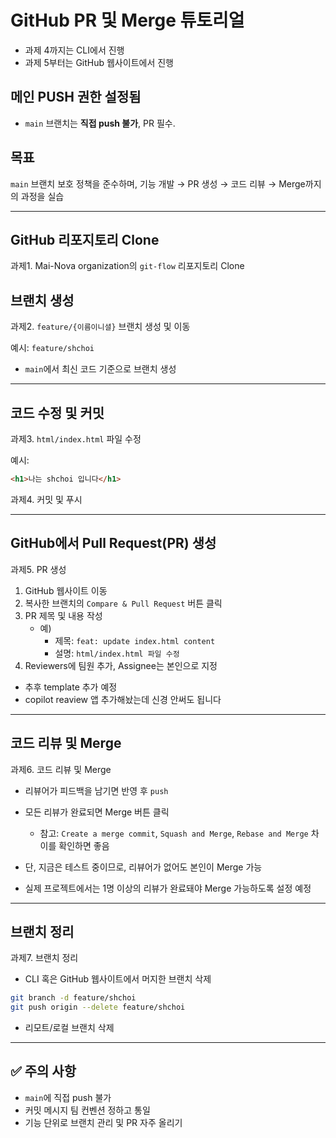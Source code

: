 # GitHub PR 및 Merge 튜토리얼

- 과제 4까지는 CLI에서 진행
- 과제 5부터는 GitHub 웹사이트에서 진행

## 메인 PUSH 권한 설정됨

- `main` 브랜치는 **직접 push 불가**, PR 필수.

## 목표

`main` 브랜치 보호 정책을 준수하며, 기능 개발 → PR 생성 → 코드 리뷰 → Merge까지
의 과정을 실습

---

## GitHub 리포지토리 Clone

과제1. Mai-Nova organization의 `git-flow` 리포지토리 Clone

## 브랜치 생성

과제2. `feature/{이름이니셜}` 브랜치 생성 및 이동

예시: `feature/shchoi`

- `main`에서 최신 코드 기준으로 브랜치 생성

---

## 코드 수정 및 커밋

과제3. `html/index.html` 파일 수정

예시:

```html
<h1>나는 shchoi 입니다</h1>
```

과제4. 커밋 및 푸시

---

## GitHub에서 Pull Request(PR) 생성

과제5. PR 생성

1. GitHub 웹사이트 이동
2. 복사한 브랜치의 `Compare & Pull Request` 버튼 클릭
3. PR 제목 및 내용 작성
   - 예)
     - 제목: `feat: update index.html content`
     - 설명: `html/index.html 파일 수정`
4. Reviewers에 팀원 추가, Assignee는 본인으로 지정

- 추후 template 추가 예정
- copilot reaview 앱 추가해놨는데 신경 안써도 됩니다

---

## 코드 리뷰 및 Merge

과제6. 코드 리뷰 및 Merge

- 리뷰어가 피드백을 남기면 반영 후 `push`
- 모든 리뷰가 완료되면 Merge 버튼 클릭

  - 참고: `Create a merge commit`, `Squash and Merge`, `Rebase and Merge` 차이를
    확인하면 좋음

- 단, 지금은 테스트 중이므로, 리뷰어가 없어도 본인이 Merge 가능
- 실제 프로젝트에서는 1명 이상의 리뷰가 완료돼야 Merge 가능하도록 설정 예정

---

## 브랜치 정리

과제7. 브랜치 정리

- CLI 혹은 GitHub 웹사이트에서 머지한 브랜치 삭제

```bash
git branch -d feature/shchoi
git push origin --delete feature/shchoi
```

- 리모트/로컬 브랜치 삭제

---

## ✅ 주의 사항

- `main`에 직접 push 불가
- 커밋 메시지 팀 컨벤션 정하고 통일
- 기능 단위로 브랜치 관리 및 PR 자주 올리기
